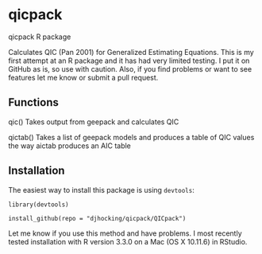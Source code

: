 qicpack
=======

qicpack R package

Calculates QIC (Pan 2001) for Generalized Estimating Equations. This is my first attempt at an R package and it has had very limited testing. I put it on GitHub as is, so use with caution. Also, if you find problems or want to see features let me know or submit a pull request.

## Functions

qic()
Takes output from geepack and calculates QIC

qictab()
Takes a list of geepack models and produces a table of QIC values the way aictab produces an AIC table

## Installation

The easiest way to install this package is using `devtools`:

```
library(devtools)
```

```
install_github(repo = "djhocking/qicpack/QICpack")
```

Let me know if you use this method and have problems. I most recently tested installation with R version 3.3.0 on a Mac (OS X 10.11.6) in RStudio.
